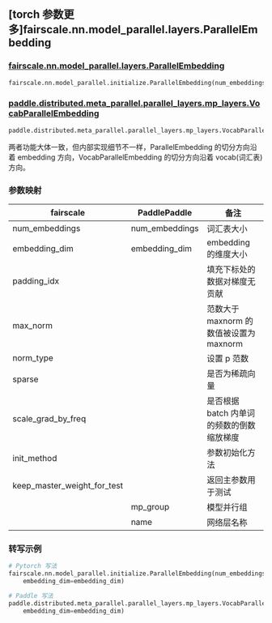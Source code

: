 ## [torch 参数更多]fairscale.nn.model_parallel.layers.ParallelEmbedding

### [fairscale.nn.model_parallel.layers.ParallelEmbedding](https://github.com/facebookresearch/fairscale/blob/164cc0f3170b4a3951dd84dda29c3e1504ac4d6e/fairscale/nn/model_parallel/layers.py#L152)

```python
fairscale.nn.model_parallel.initialize.ParallelEmbedding(num_embeddings,embedding_dim,padding_idx,max_norm,norm_type,scale_grad_by_freq,sparse,init_method,keep_master_weight_for_test)
```
### [paddle.distributed.meta_parallel.parallel_layers.mp_layers.VocabParallelEmbedding](https://github.com/PaddlePaddle/Paddle/blob/016766cc89fabc10181453ce70b701dd8ed019f6/python/paddle/distributed/fleet/layers/mpu/mp_layers.py#L37)

```python
paddle.distributed.meta_parallel.parallel_layers.mp_layers.VocabParallelEmbedding(num_embeddings,embedding_dim,weight_attr,mp_group,name)
```

两者功能大体一致，但内部实现细节不一样，ParallelEmbedding 的切分方向沿着 embedding 方向，VocabParallelEmbedding 的切分方向沿着 vocab(词汇表)方向。

### 参数映射

| fairscale | PaddlePaddle | 备注     |
| --------- | ------------ | -------- |
| num_embeddings | num_embeddings|词汇表大小 |
| embedding_dim |embedding_dim |embedding 的维度大小|
| padding_idx | | 填充下标处的数据对梯度无贡献 |
| max_norm | | 范数大于 maxnorm 的数值被设置为 maxnorm|
| norm_type | | 设置 p 范数|
| sparse | | 是否为稀疏向量 |
| scale_grad_by_freq| | 是否根据 batch 内单词的频数的倒数缩放梯度 |
| init_method | | 参数初始化方法|
| keep_master_weight_for_test | | 返回主参数用于测试 |
|  | mp_group| 模型并行组|
|  | name| 网络层名称|


### 转写示例

```python
# Pytorch 写法
fairscale.nn.model_parallel.initialize.ParallelEmbedding(num_embeddings=num_embeddings,
    embedding_dim=embedding_dim)

# Paddle 写法
paddle.distributed.meta_parallel.parallel_layers.mp_layers.VocabParallelEmbedding(num_embeddings=num_embeddings,
    embedding_dim=embedding_dim)

```
